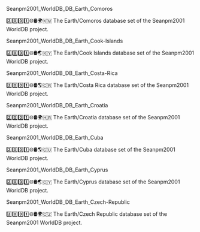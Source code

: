 
Seanpm2001_WorldDB_DB_Earth_Comoros

2️⃣️0️⃣️0️⃣️1️⃣️🌐️🛢️🌍️🇰🇲️ The Earth/Comoros database set of the Seanpm2001 WorldDB project.

Seanpm2001_WorldDB_DB_Earth_Cook-Islands

2️⃣️0️⃣️0️⃣️1️⃣️🌐️🛢️🌏️🇰🇾️ The Earth/Cook Islands database set of the Seanpm2001 WorldDB project.

Seanpm2001_WorldDB_DB_Earth_Costa-Rica

2️⃣️0️⃣️0️⃣️1️⃣️🌐️🛢️🌎️🇨🇷️ The Earth/Costa Rica database set of the Seanpm2001 WorldDB project.

Seanpm2001_WorldDB_DB_Earth_Croatia

2️⃣️0️⃣️0️⃣️1️⃣️🌐️🛢️🌍️🇭🇷️ The Earth/Croatia database set of the Seanpm2001 WorldDB project.

Seanpm2001_WorldDB_DB_Earth_Cuba

2️⃣️0️⃣️0️⃣️1️⃣️🌐️🛢️🌎️🇨🇺️ The Earth/Cuba database set of the Seanpm2001 WorldDB project.

Seanpm2001_WorldDB_DB_Earth_Cyprus

2️⃣️0️⃣️0️⃣️1️⃣️🌐️🛢️🌏️🇨🇾️ The Earth/Cyprus database set of the Seanpm2001 WorldDB project.

Seanpm2001_WorldDB_DB_Earth_Czech-Republic

2️⃣️0️⃣️0️⃣️1️⃣️🌐️🛢️🌍️🇨🇿️ The Earth/Czech Republic database set of the Seanpm2001 WorldDB project.

